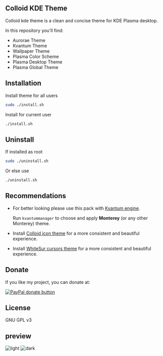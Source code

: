 
## Colloid KDE Theme

Colloid kde theme is a clean and concise theme for KDE Plasma desktop.

In this repository you'll find:

- Aurorae Theme
- Kvantum Theme
- Wallpaper Theme
- Plasma Color Scheme
- Plasma Desktop Theme
- Plasma Global Theme

## Installation

Install theme for all users
```sh
sudo ./install.sh
```

Install for current user
```sh
./install.sh
```

## Uninstall

If installed as root
```sh
sudo ./uninstall.sh
```
Or else use
```sh
./uninstall.sh
```

## Recommendations

- For better looking please use this pack with [Kvantum engine](https://github.com/tsujan/Kvantum/blob/master/Kvantum/INSTALL.md#distributions).

  Run `kvantummanager` to choose and apply **Monterey** (or any other Monterey) theme.

- Install [Colloid icon theme](https://github.com/vinceliuice/Colloid-icon-theme) for a more consistent and beautiful experience.

- Install [WhiteSur cursors theme](https://github.com/vinceliuice/WhiteSur-cursors) for a more consistent and beautiful experience.

## Donate

If you like my project, you can donate at:

<span class="paypal"><a href="https://www.paypal.me/vinceliuice" title="Donate to this project using Paypal"><img src="https://www.paypalobjects.com/webstatic/mktg/Logo/pp-logo-100px.png" alt="PayPal donate button" /></a></span>

## License

GNU GPL v3

## preview

![light](Screenshot_light.png)
![dark](Screenshot_dark.png)


